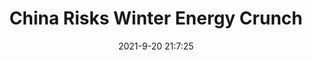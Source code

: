 ---
"title": "China Risks Winter Energy Crunch"
"date": "2021-9-20 21:7:25"
"feed_name": "RIGZONE"
"feed_website": "http://www.rigzone.com/"
"feed_rss": "http://www.rigzone.com/news/rss/rigzone_latest.aspx"
"link": "https://www.rigzone.com/news/wire/china_risks_winter_energy_crunch-20-sep-2021-166476-article/?rss=true"
"file": "_posts/2021-1-1-c5d88fd7301434453176c70f730e0d7f88dd16aa.md"
"accident": "0"
"drilling": "0"
"dead": "0"
"injured": "0"
"where": "unknown site"
---